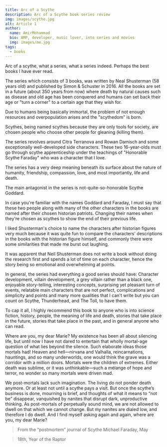 ```yaml
---
title: Arc of a Scythe
description: Arc of a Scythe book series review
img: images/scythe.jpg
alt: Article 1
author: 
  name: AmirMohammad
  bio: AMP, developer, music lover, into series and movies
  img: images/me.jpg
tags: 
  - books
---
```

Arc of a scythe, what a series, what a series indeed. Perhaps the best books I have ever read.

The series which consists of 3 books, was written by Neal Shusterman (58 years old) and published by Simon & Schuster in 2016.
All the books are set in a future (about 350 years from now) where death by natural causes such as disease and old age has been conquered and humans can set back their age or "turn a corner" to a certain age that they wish for.

Due to humans being basically immortal, the problem of not enough resources and overpopulation arises and the "scythedom" is born.

Scythes, being named scythes because they are only tools for society, are chosen people who choose other people for gleaning (killing them).

The series revolves around Citra Terranova and Rowan Damisch and some exceptionally well-developed side characters. These two 16-year-olds must go through scythe apprenticeship under the teachings of "Honorable Scythe Faraday" who was a character that I love.

The series has a very deep meaning beneath its surface about the nature of humanity, friendship, compassion, love, and most importantly, life and death.

The main antagonist in the series is not-quite-so-honorable Scythe Goddard.

In case you're familiar with the names Goddard and Faraday, I must say that these two people along with many of the other characters in the books are named after their chosen historian patriots. Changing their names when they're chosen as scythes to show the end of their previous life.

I liked Shusterman's choice to name the characters after historian figures very much because it was quite fun to compare the characters' descriptions in the books with the historian figure himself, and commonly there were some similarities that made me burst out laughing.

It was apparent that Neil Shusterman does not write a book without doing the research first and spends a lot of time on each character, hence the story being so emotional and overwhelming at points.

In general, the series had everything a good series should have: Character development, villain development, a grey villain rather than a black one, enjoyable story-telling, interesting concepts, surprising yet pleasant turn of events, relatable main characters that are not perfect, complications and simplicity and points and many more qualities that I can't write but you can count on Scythe, Thunderhead, and The Toll, to have them.

To cap it all, I highly recommend this book to anyone who is into science fiction, history, people, the meaning of life and death, stories that take place in the future, stories that take place in the past, and in general anyone who can read.

Where are you, my dear Marie? My existence has been all about silencing life,
but until now I have not dared to entertain that wholly mortal-age question of
what lies beyond the silence. Such elaborate ideas those mortals had! Heaven
and hell—nirvana and Valhalla, reincarnations, hauntings, and so many
underworlds, one would think the grave was a corridor with a million doors.
Mortals were the children of extremes. Either death was sublime, or it was
unthinkable—such a mélange of hope and terror, no wonder so many mortals
were driven mad.

We post-mortals lack such imagination. The living do not ponder death
anymore. Or at least not until a scythe pays a visit. But once the scythe’s
business is done, mourning is brief, and thoughts of what it means to “not be”
disappear, vanquished by nanites that disrupt dark, unproductive thinking. As
post-mortals of perpetually sound mind, we are not allowed to dwell on that
which we cannot change.
But my nanites are dialed low, and therefore I do dwell. And I find myself
asking again and again, where are you, my dear Marie?

> From the “postmortem” journal of Scythe Michael Faraday, May

> 18th, Year of the Raptor